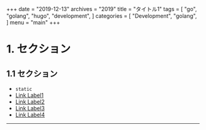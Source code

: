 +++
date = "2019-12-13"
archives = "2019"
title = "タイトル1"
tags = [
    "go",
    "golang",
    "hugo",
    "development",
]
categories = [
    "Development",
    "golang",
]
menu = "main"
+++

# 1. セクション

## 1.1 セクション

* `static`
* [Link Label1](/overview/configuration/)
* [Link Label2](http://heyitsalex.net/)
* [Link Label3][go]
* [Link Label4][gohtmltemplate]

---

[go]: https://golang.org/
[gohtmltemplate]: https://golang.org/pkg/html/template/